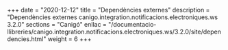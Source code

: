 +++
date        = "2020-12-12"
title       = "Dependències externes"
description = "Dependències externes canigo.integration.notificacions.electroniques.ws 3.2.0"
sections    = "Canigó"
enllac		= "/documentacio-llibreries/canigo.integration.notificacions.electroniques.ws/3.2.0/site/dependencies.html"
weight		= 6
+++
